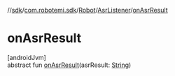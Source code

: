 //[sdk](../../../../index.md)/[com.robotemi.sdk](../../index.md)/[Robot](../index.md)/[AsrListener](index.md)/[onAsrResult](on-asr-result.md)

# onAsrResult

[androidJvm]\
abstract fun [onAsrResult](on-asr-result.md)(asrResult: [String](https://kotlinlang.org/api/latest/jvm/stdlib/kotlin/-string/index.html))
